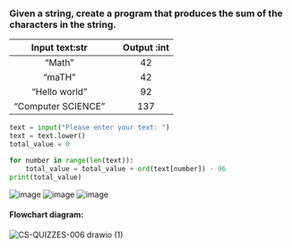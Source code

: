 ### Given a string, create a program that produces the sum of the characters in the string.

|   Input text:str   |   | Output :int |
|:------------------:|---|:-----------:|
|        “Math”      |   |      42     |
|       “maTH”       |   |      42     |
|    “Hello world”   |   |      92     |
| “Computer SCIENCE” |   |     137     |

```.py
text = input("Please enter your text: ")
text = text.lower()
total_value = 0

for number in range(len(text)):
    total_value = total_value + ord(text[number]) - 96
print(total_value)
```
![image](https://user-images.githubusercontent.com/89135778/190983746-a2b529e2-904a-43cb-8a55-fc696fbcc849.png)
![image](https://user-images.githubusercontent.com/89135778/190983803-b85caceb-fed8-4a65-ae0b-8bd1110387ec.png)
![image](https://user-images.githubusercontent.com/89135778/190983873-0b23d24e-524d-4c34-8773-070af80cf372.png)

#### Flowchart diagram:
![CS-QUIZZES-006 drawio (1)](https://user-images.githubusercontent.com/89135778/193742096-73ebf0c7-ffc6-4de8-aedd-9b3289b0f740.png)
